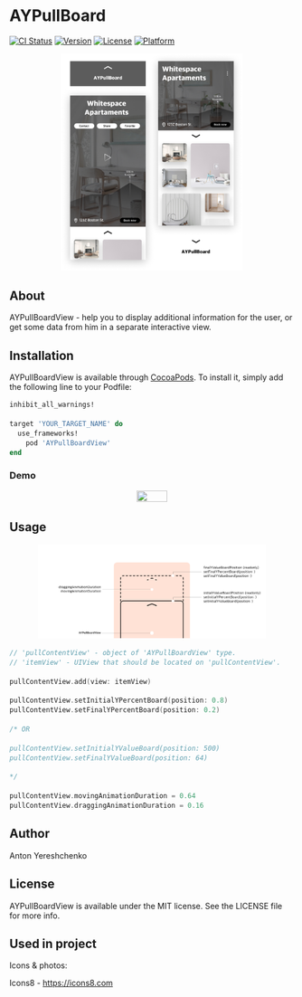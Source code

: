# AYPullBoard

[![CI Status](https://img.shields.io/travis/antonyereshchenko@gmail.com/AYPullBoard.svg?style=flat)](https://travis-ci.org/antonyereshchenko@gmail.com/AYPullBoard)
[![Version](https://img.shields.io/cocoapods/v/AYPullBoard.svg?style=flat)](https://cocoapods.org/pods/AYPullBoard)
[![License](https://img.shields.io/cocoapods/l/AYPullBoard.svg?style=flat)](https://cocoapods.org/pods/AYPullBoard)
[![Platform](https://img.shields.io/cocoapods/p/AYPullBoard.svg?style=flat)](https://cocoapods.org/pods/AYPullBoard)

<p align="center">
  <img width="64%" height="64%" src="https://github.com/bananaRanger/AYPullBoard/blob/master/Resources/logo.png?raw=true">
</p>

## About

AYPullBoardView - help you to display additional information for the user, or get some data from him in a separate interactive view.

## Installation

AYPullBoardView is available through [CocoaPods](https://cocoapods.org). To install
it, simply add the following line to your Podfile:

```ruby
inhibit_all_warnings!

target 'YOUR_TARGET_NAME' do
  use_frameworks!
	pod 'AYPullBoardView'
end
```

### Demo

<p align="center">
  <img width="33%" height="33%" src="https://github.com/bananaRanger/AYPullBoard/blob/master/Resources/demo.mov?raw=true">
</p>

## Usage

<p align="center">
  <img width="80%" height="80%" src="https://github.com/bananaRanger/AYPullBoard/blob/master/Resources/expl.png?raw=true">
</p>

```swift
// 'pullContentView' - object of 'AYPullBoardView' type.
// 'itemView' - UIView that should be located on 'pullContentView'.

pullContentView.add(view: itemView)

pullContentView.setInitialYPercentBoard(position: 0.8) 
pullContentView.setFinalYPercentBoard(position: 0.2)  

/* OR

pullContentView.setInitialYValueBoard(position: 500) 
pullContentView.setFinalYValueBoard(position: 64)  

*/

pullContentView.movingAnimationDuration = 0.64
pullContentView.draggingAnimationDuration = 0.16
```

## Author

Anton Yereshchenko

## License

AYPullBoardView is available under the MIT license. See the LICENSE file for more info.

## Used in project

Icons & photos:

Icons8 - https://icons8.com
